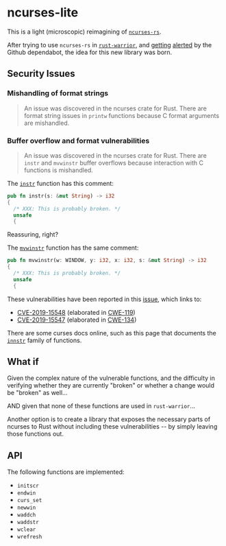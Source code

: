 # ncurses-lite

This is a light (microscopic) reimagining of [`ncurses-rs`][ncurses-rs].

After trying to use `ncurses-rs` in [`rust-warrior`][rust-warrior], and
[getting][bot-0] [alerted][bot-1] by the Github dependabot, the idea for this
new library was born.

## Security Issues

### Mishandling of format strings

> An issue was discovered in the ncurses crate for Rust. There are format string
issues in `printw` functions because C format arguments are mishandled.

###  Buffer overflow and format vulnerabilities

> An issue was discovered in the ncurses crate for Rust. There are `instr` and
`mvwinstr` buffer overflows because interaction with C functions is mishandled.

The [`instr`][instr] function has this comment:

```rs
pub fn instr(s: &mut String) -> i32
{
  /* XXX: This is probably broken. */
  unsafe
  {
```

Reassuring, right?

The [`mvwinstr`][mvwinstr] function has the same comment:

```rs
pub fn mvwinstr(w: WINDOW, y: i32, x: i32, s: &mut String) -> i32
{
  /* XXX: This is probably broken. */
  unsafe
  {
```

These vulnerabilities have been reported in this [issue][issue], which links to:

* [CVE-2019-15548][CVE-2019-15548] (elaborated in [CWE-119][CWE-119])
* [CVE-2019-15547][CVE-2019-15547] (elaborated in [CWE-134][CWE-134])

There are some curses docs online, such as this page that documents the
[`innstr`][innstr] family of functions.

## What if

Given the complex nature of the vulnerable functions, and the difficulty in
verifying whether they are currently "broken" or whether a change would be
"broken" as well...

AND given that none of these functions are used in `rust-warrior`...

Another option is to create a library that exposes the necessary parts of
ncurses to Rust without including these vulnerabilities -- by simply leaving
those functions out.

## API

The following functions are implemented:

* `initscr`
* `endwin`
* `curs_set`
* `newwin`
* `waddch`
* `waddstr`
* `wclear`
* `wrefresh`

[ncurses-rs]: https://crates.io/crates/ncurses
[rust-warrior]: https://github.com/miller-time/rust-warrior
[bot-0]: https://github.com/miller-time/rust-warrior/security/dependabot/4
[bot-1]: https://github.com/miller-time/rust-warrior/security/dependabot/5
[instr]: https://github.com/jeaye/ncurses-rs/blob/1e89a6212278d8219557bafa6734c9c40ce03912/src/lib.rs#L596
[mvwinstr]: https://github.com/jeaye/ncurses-rs/blob/1e89a6212278d8219557bafa6734c9c40ce03912/src/lib.rs#L994
[innstr]: https://pubs.opengroup.org/onlinepubs/7908799/xcurses/innstr.html
[issue]: https://github.com/jeaye/ncurses-rs/issues/209
[CVE-2019-15548]: https://nvd.nist.gov/vuln/detail/CVE-2019-15548
[CWE-119]: https://cwe.mitre.org/data/definitions/119.html
[CVE-2019-15547]: https://nvd.nist.gov/vuln/detail/CVE-2019-15547
[CWE-134]: https://cwe.mitre.org/data/definitions/134.html
